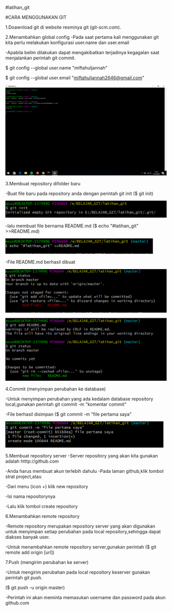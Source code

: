 #latihan_git

#CARA MENGGUNAKAN GIT

1.Doawnload git di website resminya git (git-scm.com).

2.Menambahkan global config
 -Pada saat pertama kali menggunakan git kita perlu melakukan konfigurasi user.name dan user.email
 
 -Apabila belim dilakukan dapat mengakibatkan terjadinya kegagalan saat menjalankan perintah git commit.
 
 $ git config --global user.name "miftahuljannah"
 
 $ git config --global user.email "miftahuljannah2646@gmail.com"

![gambar config](https://github.com/miftahuljannah1202/vanilla/blob/master/gambar/ss%20git%20config.png?raw=true)

3.Membuat repository difolder baru 
 
 -Buat file baru pada repository anda dengan perintah git init
  ($ git init)

![gambar git init](https://github.com/miftahuljannah1202/vanilla/blob/master/gambar/ss%203%20git%20init.PNG)

 -lalu membuat file bernama README.md
  ($ echo "#latihan_git" >>README.md)

![gambar echo](https://github.com/miftahuljannah1202/vanilla/blob/master/gambar/ss%204%20add%20readme.md.PNG)

 -File README.md berhasil dibuat

![git status](https://github.com/miftahuljannah1202/vanilla/blob/master/gambar/ss%20git%20status.PNG)

![gambar readme.md berhasil](https://github.com/miftahuljannah1202/vanilla/blob/master/gambar/ss%205%20readme.md%20bershasil.PNG)


4.Commit (menyimpan perubahan ke database)

 -Untuk menyimpan perubahan yang ada kedalam database repository local,gunakan perintah git commit -m "komentar commit"
 
 -File berhasil disimpan
  ($ git commit -m "file pertama saya"

![gambar commit](https://github.com/miftahuljannah1202/vanilla/blob/master/gambar/ss%206%20git%20commit.PNG)

5.Membuat repository server
 -Server repository yang akan kita gunakan adalah htttp://github.com
 
 -Anda harus membuat akun terlebih dahulu
 -Pada laman github,klik tombol strat project,atau
 
 -Dari menu (icon +) klik new repository
 
 -Isi nama repositorynya
 
 -Lalu klik tombol create repository

6.Menambahkan remote repository

 -Remote repository merupakan repository server yang akan digunakan untuk menyimpan setiap perubahan pada local repository,sehingga dapat diakses banyak user.
 
 -Untuk menambahkan remote  repository server,gunakan perintah ($ git remote add origin [url])

7.Push (mengirim perubahan ke server)
 
 -Untuk mengirim perubahan pada local repository keserver gunakan perintah git push.
  
 ($ git  push -u origin master)

 -Perintah ini akan meminta memasukan username dan password pada akun github.com
